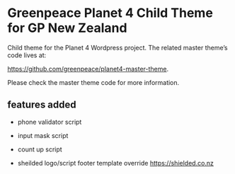 # Greenpeace Planet 4 Child Theme for GP New Zealand

Child theme for the Planet 4 Wordpress project.
The related master theme’s code lives at: 

https://github.com/greenpeace/planet4-master-theme.

Please check the master theme code for more information.

## features added

- phone validator script

- input mask script

- count up script

- sheilded logo/script footer template override  https://shielded.co.nz
